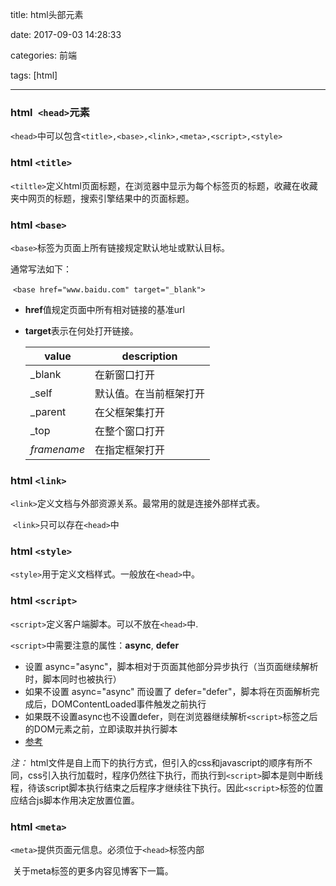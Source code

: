 title: html头部元素

date: 2017-09-03 14:28:33

categories: 前端

tags: [html]

---

### html` <head>`元素

​	`<head>`中可以包含`<title>,<base>,<link>,<meta>,<script>,<style>`

### html `<title>`

​	`<tiltle>`定义html页面标题，在浏览器中显示为每个标签页的标题，收藏在收藏夹中网页的标题，搜索引擎结果中的页面标题。

<!--more-->

### html `<base>`

​	`<base>`标签为页面上所有链接规定默认地址或默认目标。

通常写法如下：

​	`<base href="www.baidu.com" target="_blank">`

* **href**值规定页面中所有相对链接的基准url

* **target**表示在何处打开链接。

  | value       | description |
  | ----------- | ----------- |
  | _blank      | 在新窗口打开      |
  | _self       | 默认值。在当前框架打开 |
  | _parent     | 在父框架集打开     |
  | _top        | 在整个窗口打开     |
  | *framename* | 在指定框架打开     |

### html `<link>`

​	`<link>`定义文档与外部资源关系。最常用的就是连接外部样式表。

​	`<link>`只可以存在`<head>`中

### html `<style>`

​	`<style>`用于定义文档样式。一般放在`<head>`中。

### html `<script>`

​	`<script>`定义客户端脚本。可以不放在`<head>`中.

`<script>`中需要注意的属性：**async**, **defer**

* 设置 async="async"，脚本相对于页面其他部分异步执行（当页面继续解析时，脚本同时也被执行）
* 如果不设置 async="async" 而设置了 defer="defer"，脚本将在页面解析完成后，DOMContentLoaded事件触发之前执行
* 如果既不设置async也不设置defer，则在浏览器继续解析`<script>`标签之后的DOM元素之前，立即读取并执行脚本
* [参考](https://segmentfault.com/q/1010000000640869)

*注：* html文件是自上而下的执行方式，但引入的css和javascript的顺序有所不同，css引入执行加载时，程序仍然往下执行，而执行到`<script>`脚本是则中断线程，待该script脚本执行结束之后程序才继续往下执行。因此`<script>`标签的位置应结合js脚本作用决定放置位置。

### html `<meta>`

​	`<meta>`提供页面元信息。必须位于`<head>`标签内部

​	关于meta标签的更多内容见博客下一篇。